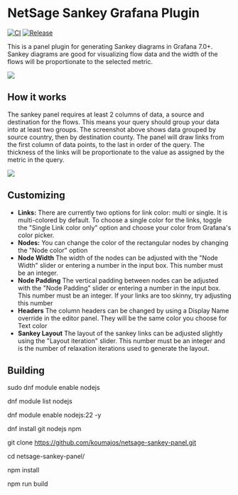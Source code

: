 # NetSage Sankey Grafana Plugin

[![CI](https://github.com/netsage-project/netsage-sankey-panel/actions/workflows/ci.yml/badge.svg)](https://github.com/netsage-project/netsage-sankey-panel/actions/workflows/ci.yml)
[![Release](https://github.com/netsage-project/netsage-sankey-panel/actions/workflows/release.yml/badge.svg)](https://github.com/netsage-project/netsage-sankey-panel/actions/workflows/release.yml)

This is a panel plugin for generating Sankey diagrams in Grafana 7.0+.  Sankey diagrams are good for visualizing flow data and the width of the flows will be proportionate to the selected metric.

![](https://github.com/netsage-project/netsage-sankey-panel/blob/master/src/img/sankey2.png?raw=true)

## How it works

The sankey panel requires at least 2 columns of data, a source and destination for the flows. This means your query should group your data into at least two groups.  The screenshot above shows data grouped by source country, then by destination county.
The panel will draw links from the first column of data points, to the last in order of the query.  The thickness of the links will be proportionate to the value as assigned by the metric in the query.

![](https://github.com/netsage-project/netsage-sankey-panel/blob/master/src/img/sankey3.png?raw=true)

## Customizing

- **Links:** There are currently two options for link color: multi or single.  It is multi-colored by default.  To choose a single color for the links, toggle the "Single Link color only" option and choose your color from Grafana's color picker.
- **Nodes:** You can change the color of the rectangular nodes by changing the "Node color" option
- **Node Width** The width of the nodes can be adjusted with the "Node Width" slider or entering a number in the input box.  This number must be an integer.
- **Node Padding** The vertical padding between nodes can be adjusted with the "Node Padding" slider or entering a number in the input box.  This number must be an integer.  If your links are too skinny, try adjusting this number
- **Headers** The column headers can be changed by using a Display Name override in the editor panel.  They will be the same color you choose for Text color
- **Sankey Layout** The layout of the sankey links can be adjusted slightly using the "Layout iteration" slider. This number must be an integer and is the number of relaxation iterations used to generate the layout.

## Building

sudo dnf module enable nodejs

dnf module list nodejs

dnf module enable nodejs:22 -y

dnf install git nodejs npm

git clone <https://github.com/koumajos/netsage-sankey-panel.git>

cd netsage-sankey-panel/

npm install

npm run build
